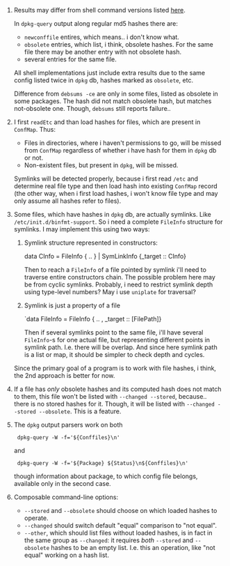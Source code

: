 1. Results may differ from shell command versions listed [here][1].

    In `dpkg-query` output along regular md5 hashes there are:

    - `newconffile` entires, which means.. i don't know what.
    - `obsolete` entries, which list, i think, obsolete hashes. For the same
      file there may be another entry with not obsolete hash.
    - several entries for the same file.

    All shell implementations just include extra results due to the same
    config listed twice in `dpkg` db, hashes marked as `obsolete`, etc.

    Difference from `debsums -ce` are only in some files, listed as obsolete
    in some packages. The hash did not match obsolete hash, but matches
    not-obsolete one. Though, `debsums` still reports failure..

2. I first `readEtc` and than load hashes for files, which are present in
   `ConfMap`. Thus:

    - Files in directories, where i haven't permissions to go, will be missed
      from `ConfMap` regardless of whether i have hash for them in `dpkg` db
      or not.
    - Non-existent files, but present in `dpkg`, will be missed.

    Symlinks will be detected properly, because i first read `/etc` and
    determine real file type and then load hash into existing `ConfMap` record
    (the other way, when i first load hashes, i won't know file type and may
    only assume all hashes refer to files).

3.  Some files, which have hashes in `dpkg` db, are actually symlinks. Like
    `/etc/init.d/binfmt-support`.  So i need a complete `FileInfo` structure
    for symlinks. I may implement this using two ways:

    1. Symlink structure represented in constructors:

        data CInfo = FileInfo { .. } | SymLinkInfo {_target :: CInfo}

        Then to reach a `FileInfo` of a file pointed by symlink i'll need to
        traverse entire constructors chain. The possible problem here may be
        from cyclic symlinks. Probably, i need to restrict symlink depth using
        type-level numbers? May i use `uniplate` for traversal?

    2. Symlink is just a property of a file

        `data FileInfo = FileInfo { .. , _target :: [FilePath]}

        Then if several symlinks point to the same file, i'll have several
        `FileInfo`-s for one actual file, but representing different points in
        symlink path.  I.e. there will be overlap. And since here symlink path
        is a list or map, it should be simpler to check depth and cycles.

    Since the primary goal of a program is to work with file hashes, i think,
    the 2nd approach is better for now.

4. If a file has _only_ obsolete hashes and its computed hash does not match
   to them, this file won't be listed with `--changed --stored`, because..
   there is no stored hashes for it. Though, it will be listed with `--changed
   --stored --obsolete`.  This is a feature.

5. The `dpkg` output parsers work on both

        dpkg-query -W -f='${Conffiles}\n'

    and

        dpkg-query -W -f='${Package} ${Status}\n${Conffiles}\n'

    though information about package, to which config file belongs, available
    only in the second case.

6. Composable command-line options:

    - `--stored` and `--obsolete` should choose on which loaded hashes to
      operate.
    - `--changed` should switch default "equal" comparison to "not equal".
    - `--other`, which should list files without loaded hashes, is in fact in
      the same group as `--changed`: it requires _both_ `--stored` and
      `--obsolete` hashes to be an empty list.  I.e. this an operation, like
      "not equal" working on a hash list.

[1]: https://serverfault.com/questions/90400/how-to-check-for-modified-config-files-on-a-debian-system
